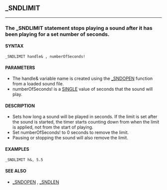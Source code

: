 ## _SNDLIMIT
---

### The _SNDLIMIT statement stops playing a sound after it has been playing for a set number of seconds.

#### SYNTAX

`_SNDLIMIT handle& , numberOfSeconds!`

#### PARAMETERS
* The handle& variable name is created using the [_SNDOPEN](./_SNDOPEN.md) function from a loaded sound file.
* numberOfSeconds! is a [SINGLE](./SINGLE.md) value of seconds that the sound will play.


#### DESCRIPTION
* Sets how long a sound will be played in seconds. If the limit is set after the sound is started, the timer starts counting down from when the limit is applied, not from the start of playing.
* Set numberOfSeconds! to 0 seconds to remove the limit.
* Pausing or stopping the sound will also remove the limit.


#### EXAMPLES
```vb
_SNDLIMIT h&, 5.5
```
  


#### SEE ALSO
* [_SNDOPEN](./_SNDOPEN.md) , [_SNDLEN](./_SNDLEN.md)
